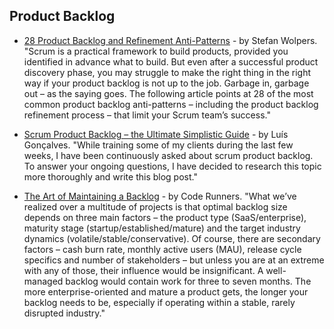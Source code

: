 ## Product Backlog

- [28 Product Backlog and Refinement Anti-Patterns](https://age-of-product.com/28-product-backlog-anti-patterns/) - by Stefan Wolpers. "Scrum is a practical framework to build products, provided you identified in advance what to build. But even after a successful product discovery phase, you may struggle to make the right thing in the right way if your product backlog is not up to the job. Garbage in, garbage out – as the saying goes. The following article points at 28 of the most common product backlog anti-patterns – including the product backlog refinement process – that limit your Scrum team’s success."

- [Scrum Product Backlog – the Ultimate Simplistic Guide](https://luis-goncalves.com/scrum-product-backlog/) - by Luís Gonçalves. "While training some of my clients during the last few weeks, I have been continuously asked about scrum product backlog. To answer your ongoing questions, I have decided to research this topic more thoroughly and write this blog post."

- [The Art of Maintaining a Backlog](https://www.code-runners.com/blog/the-art-of-maintaining-a-backlog/) - by Code Runners. "What we’ve realized over a multitude of projects is that optimal backlog size depends on three main factors – the product type (SaaS/enterprise), maturity stage (startup/established/mature) and the target industry dynamics (volatile/stable/conservative). Of course, there are secondary factors – cash burn rate, monthly active users (MAU), release cycle specifics and number of stakeholders – but unless you are at an extreme with any of those, their influence would be insignificant.
A well-managed backlog would contain work for three to seven months. The more enterprise-oriented and mature a product gets, the longer your backlog needs to be, especially if operating within a stable, rarely disrupted industry."
